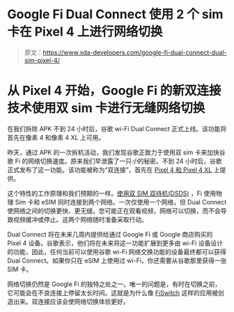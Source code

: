 # Google Fi Dual Connect 使用 2 个 sim 卡在 Pixel 4 上进行网络切换

> 原文：<https://www.xda-developers.com/google-fi-dual-connect-dual-sim-pixel-4/>

# 从 Pixel 4 开始，Google Fi 的新双连接技术使用双 sim 卡进行无缝网络切换

在我们拆除 APK 不到 24 小时后，谷歌 wi-Fi Dual Connect 正式上线。该功能将首先在像素 4 和像素 4 XL 上可用。

昨天，通过 APK 的一次拆机活动，我们发现谷歌正致力于使用双 sim 卡来加快谷歌 Fi 的网络切换速度。原来我们早泄露了一只*小*的秘密。不到 24 小时后，谷歌正式发布了这一功能。该功能被称为“双连接”，首先在 [Pixel 4 和 Pixel 4 XL](https://www.xda-developers.com/google-pixel-4-what-you-missed/) 上提供。

这个特性的工作原理和我们预期的一样。[使用双 SIM 双待机(DSDS)](https://www.xda-developers.com/android-q-dual-sim-dual-standby-support-pixel-3/) ，Fi 使用物理 Sim 卡和 eSIM 同时连接到两个网络。一次仅使用一个网络，但 Dual Connect 使网络之间的切换更快、更无缝。您可能正在观看视频，网络可以切换，而不会导致视频缓冲或停止。这两个网络随时准备采取行动。

Dual Connect 将在未来几周内提供给通过 Google Fi 或 Google 商店购买的 Pixel 4 设备。谷歌表示，他们将在未来将这一功能扩展到更多由 wi-Fi 设备设计的功能，因此，任何当前可以使用谷歌 wi-Fi 网络交换功能的设备最终都可以获得 Dual Connect。如果你只在 eSIM 上使用过 wi-Fi，你还需要从谷歌那里获得一张 SIM 卡。

网络切换仍然是 Google Fi 的独特之处之一。唯一的问题是，有时在切换之前，它可能会在不良连接上停留太长时间。这就是为什么像 [FiSwitch](https://play.google.com/store/apps/details?id=com.cheekydevs.fiswitch) 这样的应用被创造出来。双连接应该会使网络切换体验更好。